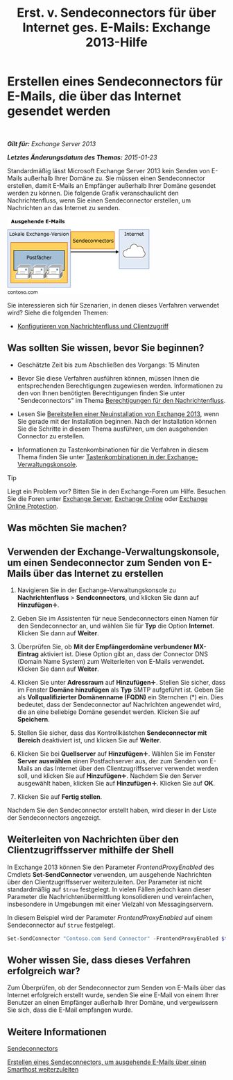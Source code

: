 ﻿---
title: 'Erst. v. Sendeconnectors für über Internet ges. E-Mails: Exchange 2013-Hilfe'
TOCTitle: Erstellen eines Sendeconnectors für E-Mails, die über das Internet gesendet werden
ms:assetid: 6deaefa8-1152-40d9-b1ba-9c19bdf8a928
ms:mtpsurl: https://technet.microsoft.com/de-de/library/JJ657457(v=EXCHG.150)
ms:contentKeyID: 50475910
ms.date: 04/24/2018
mtps_version: v=EXCHG.150
ms.translationtype: HT
---

# Erstellen eines Sendeconnectors für E-Mails, die über das Internet gesendet werden

 

_**Gilt für:** Exchange Server 2013_

_**Letztes Änderungsdatum des Themas:** 2015-01-23_

Standardmäßig lässt Microsoft Exchange Server 2013 kein Senden von E-Mails außerhalb Ihrer Domäne zu. Sie müssen einen Sendeconnector erstellen, damit E-Mails an Empfänger außerhalb Ihrer Domäne gesendet werden zu können. Die folgende Grafik veranschaulicht den Nachrichtenfluss, wenn Sie einen Sendeconnector erstellen, um Nachrichten an das Internet zu senden.

![connector\_send\_onprem\_internet](images/JJ657457.e8963e4f-7dce-461f-bbcf-660278cefa35(EXCHG.150).gif "connector_send_onprem_internet")

Sie interessieren sich für Szenarien, in denen dieses Verfahren verwendet wird? Siehe die folgenden Themen:

  - [Konfigurieren von Nachrichtenfluss und Clientzugriff](configure-mail-flow-and-client-access-exchange-2013-help.md)

## Was sollten Sie wissen, bevor Sie beginnen?

  - Geschätzte Zeit bis zum Abschließen des Vorgangs: 15 Minuten

  - Bevor Sie diese Verfahren ausführen können, müssen Ihnen die entsprechenden Berechtigungen zugewiesen werden. Informationen zu den von Ihnen benötigten Berechtigungen finden Sie unter "Sendeconnectors" im Thema [Berechtigungen für den Nachrichtenfluss](mail-flow-permissions-exchange-2013-help.md).

  - Lesen Sie [Bereitstellen einer Neuinstallation von Exchange 2013](deploy-a-new-installation-of-exchange-2013-exchange-2013-help.md), wenn Sie gerade mit der Installation beginnen. Nach der Installation können Sie die Schritte in diesem Thema ausführen, um den ausgehenden Connector zu erstellen.

  - Informationen zu Tastenkombinationen für die Verfahren in diesem Thema finden Sie unter [Tastenkombinationen in der Exchange-Verwaltungskonsole](keyboard-shortcuts-in-the-exchange-admin-center-exchange-online-protection-help.md).


> [!TIP]
> Liegt ein Problem vor? Bitten Sie in den Exchange-Foren um Hilfe. Besuchen Sie die Foren unter <A href="https://go.microsoft.com/fwlink/p/?linkid=60612">Exchange Server</A>, <A href="https://go.microsoft.com/fwlink/p/?linkid=267542">Exchange Online</A> oder <A href="https://go.microsoft.com/fwlink/p/?linkid=285351">Exchange Online Protection</A>.



## Was möchten Sie machen?

## Verwenden der Exchange-Verwaltungskonsole, um einen Sendeconnector zum Senden von E-Mails über das Internet zu erstellen

1.  Navigieren Sie in der Exchange-Verwaltungskonsole zu **Nachrichtenfluss** \> **Sendconnectors**, und klicken Sie dann auf **Hinzufügen**![Hinzufügen (Symbol)](images/JJ218640.c1e75329-d6d7-4073-a27d-498590bbb558(EXCHG.150).gif "Hinzufügen (Symbol)").

2.  Geben Sie im Assistenten für neue Sendeconnectors einen Namen für den Sendeconnector an, und wählen Sie für **Typ** die Option **Internet**. Klicken Sie dann auf **Weiter**.

3.  Überprüfen Sie, ob **Mit der Empfängerdomäne verbundener MX-Eintrag** aktiviert ist. Diese Option gibt an, dass der Connector DNS (Domain Name System) zum Weiterleiten von E-Mails verwendet. Klicken Sie dann auf **Weiter**.

4.  Klicken Sie unter **Adressraum** auf **Hinzufügen**![Hinzufügen (Symbol)](images/JJ218640.c1e75329-d6d7-4073-a27d-498590bbb558(EXCHG.150).gif "Hinzufügen (Symbol)"). Stellen Sie sicher, dass im Fenster **Domäne hinzufügen** als **Typ** SMTP aufgeführt ist. Geben Sie als **Vollqualifizierter Domänenname (FQDN)** ein Sternchen (\*) ein. Dies bedeutet, dass der Sendeconnector auf Nachrichten angewendet wird, die an eine beliebige Domäne gesendet werden. Klicken Sie auf **Speichern**.

5.  Stellen Sie sicher, dass das Kontrollkästchen **Sendeconnector mit Bereich** deaktiviert ist, und klicken Sie auf **Weiter**.

6.  Klicken Sie bei **Quellserver** auf **Hinzufügen**![Hinzufügen (Symbol)](images/JJ218640.c1e75329-d6d7-4073-a27d-498590bbb558(EXCHG.150).gif "Hinzufügen (Symbol)"). Wählen Sie im Fenster **Server auswählen** einen Postfachserver aus, der zum Senden von E-Mails an das Internet über den Clientzugriffsserver verwendet werden soll, und klicken Sie auf **Hinzufügen**![Hinzufügen (Symbol)](images/JJ218640.c1e75329-d6d7-4073-a27d-498590bbb558(EXCHG.150).gif "Hinzufügen (Symbol)"). Nachdem Sie den Server ausgewählt haben, klicken Sie auf **Hinzufügen**![Hinzufügen (Symbol)](images/JJ218640.c1e75329-d6d7-4073-a27d-498590bbb558(EXCHG.150).gif "Hinzufügen (Symbol)"). Klicken Sie auf **OK**.

7.  Klicken Sie auf **Fertig stellen**.

Nachdem Sie den Sendeconnector erstellt haben, wird dieser in der Liste der Sendeconnectors angezeigt.

## Weiterleiten von Nachrichten über den Clientzugriffsserver mithilfe der Shell

In Exchange 2013 können Sie den Parameter *FrontendProxyEnabled* des Cmdlets **Set-SendConnector** verwenden, um ausgehende Nachrichten über den Clientzugriffsserver weiterzuleiten. Der Parameter ist nicht standardmäßig auf `$true` festgelegt. In vielen Fällen jedoch kann dieser Parameter die Nachrichtenübermittlung konsolidieren und vereinfachen, insbesondere in Umgebungen mit einer Vielzahl von Messagingservern.

In diesem Beispiel wird der Parameter *FrontendProxyEnabled* auf einem Sendeconnector auf `$true` festgelegt.

```powershell
Set-SendConnector "Contoso.com Send Connector" -FrontendProxyEnabled $true
```

## Woher wissen Sie, dass dieses Verfahren erfolgreich war?

Zum Überprüfen, ob der Sendeconnector zum Senden von E-Mails über das Internet erfolgreich erstellt wurde, senden Sie eine E-Mail von einem Ihrer Benutzer an einen Empfänger außerhalb Ihrer Domäne, und vergewissern Sie sich, dass die E-Mail empfangen wurde.

## Weitere Informationen

[Sendeconnectors](send-connectors-exchange-2013-help.md)

[Erstellen eines Sendeconnectors, um ausgehende E-Mails über einen Smarthost weiterzuleiten](create-a-send-connector-to-route-outbound-email-through-a-smart-host-exchange-2013-help.md)

